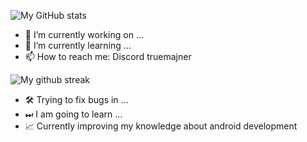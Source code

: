 ![My GitHub stats](https://github-readme-stats.vercel.app/api?username=TrueMajner&show_icons=true&theme=radical&count_private=true)  
  
- 🔭 I’m currently working on ...  
- 🌱 I’m currently learning ...
- 📫 How to reach me: Discord truemajner

![My github streak](https://github-readme-streak-stats.herokuapp.com/?user=TrueMajner&theme=midnight-purple)

- 🛠️ Trying to fix bugs in ...
- ⏭ I am going to learn ...
- 📈 Currently improving my knowledge about android development
